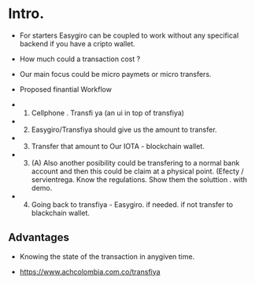 
# Intro. 

* For starters Easygiro can be coupled to work without any specifical backend if you have a cripto wallet. 

* How much could  a transaction cost ? 

* Our main focus could be micro paymets or micro transfers. 

* Proposed finantial Workflow

* 1. Cellphone . Transfi ya (an ui in top of transfiya)  
* 2. Easygiro/Transfiya should give us the amount to transfer. 
* 3. Transfer that amount to Our IOTA - blockchain wallet.
* 3. (A) Also another posibility could be transfering to a normal bank account and then this could be claim at a physical point. (Efecty / servientrega. Know the regulations. Show them the soluttion . with demo. 
* 4. Going back to transfiya - Easygiro. if needed. if not transfer to blackchain wallet.

## Advantages
* Knowing the state of the transaction in anygiven time. 

* https://www.achcolombia.com.co/transfiya
